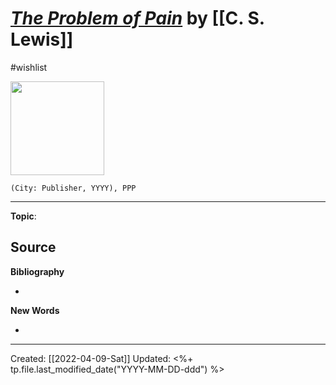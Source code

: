 
# [*The Problem of Pain*]() by [[C. S. Lewis]]
#wishlist

<img src="" width=150>

`(City: Publisher, YYYY), PPP`


--- 
**Topic**: 

**Source**
- 


**Bibliography**

- 

**New Words**

- 

---
Created: [[2022-04-09-Sat]]
Updated: <%+ tp.file.last_modified_date("YYYY-MM-DD-ddd") %>
